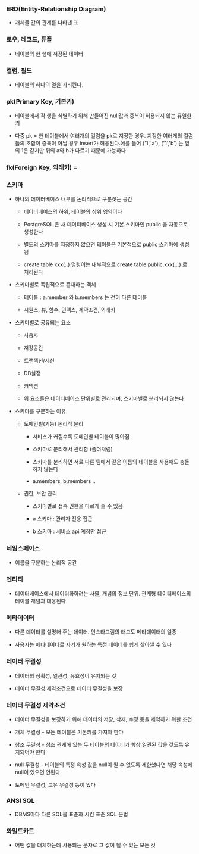 ### ERD(Entity-Relationship Diagram) 

* 개체들 간의 관계를 나타낸 표

### 로우, 레코드, 튜플 

* 테이블의 한 행에 저장된 데이터

### 컬럼, 필드 

* 테이블의 하나의 열을 가리킨다.

### pk(Primary Key, 기본키) 

* 테이블에서 각 행을 식별하기 위해 만들어진 null값과 중복이 허용되지 않는 유일한 키

* 다중 pk = 한 테이블에서 여러개의 컬럼을 pk로 지정한 경우. 지정한 여러개의 컬럼들의 조합이 중복이 아닐 경우 insert가 허용된다.예를 들어 ('1','a'), ('1','b') 는 앞의 1은 같지만 뒤의 a와 b가 다르기 때문에 가능하다

### fk(Foreign Key, 외래키) = 

### 스키마

* 하나의 데이터베이스 내부를 논리적으로 구분짓는 공간
 
  - 데이터베이스의 하위, 테이블의 상위 영역이다

  - PostgreSQL 은 새 데이터베이스 생성 시 기본 스키마인 public 을 자동으로 생성한다
 
  - 별도의 스키마를 지정하지 않으면 테이블은 기본적으로 public 스키마에 생성됨

  - create table xxx(..) 명령어는 내부적으로 create table public.xxx(...) 로 처리된다

* 스키마별로 독립적으로 존재하는 객체

  - 테이블 : a.member 와 b.members 는 전혀 다른 테이블 
 
  - 시퀀스, 뷰, 함수, 인덱스, 제약조건, 외래키

* 스키마별로 공유되는 요소
 
  - 사용자
 
  - 저장공간
 
  - 트랜젝션/세션
  
  - DB설정
 
  - 커넥션

  - 위 요소들은 데이터베이스 단위별로 관리되며, 스키마별로 분리되지 않는다

* 스키마를 구분하는 이유

  - 도메인별(기능) 논리적 분리

    - 서비스가 커질수록 도메인별 테이블이 많아짐
   
    - 스키마로 분리해서 관리함 (폴더처럼)
 
    - 스키마를 분리하면 서로 다른 팀에서 같은 이름의 테이블을 사용해도 충돌하지 않는다
 
    - a.members, b.members ..

  - 권한, 보안 관리

    - 스키마별로 접속 권한을 다르게 줄 수 있음
 
    - a 스키마 : 관리자 전용 접근
    
    - b 스키마 : 서비스 api 계정만 접근
  

### 네임스페이스
  
* 이름을 구분하는 논리적 공간
 

### 엔티티

* 데이터베이스에서 데이터화하려는 사물, 개념의 정보 단위. 관계형 데이터베이스의 테이블 개념과 대응된다

### 메타데이터
  
* 다른 데이터를 설명해 주는 데이터. 인스타그램의 태그도 메타데이터의 일종

* 사용자는 메타데이터로 자기가 원하는 특정 데이터를 쉽게 찾아낼 수 있다


### 데이터 무결성

* 데이터의 정확성, 일관성, 유효성이 유지되는 것

* 데이터 무결성 제약조건으로 데이터 무결성을 보장


### 데이터 무결성 제약조건

* 데이터 무결성을 보장하기 위해 데이터의 저장, 삭제, 수정 등을 제약하기 위한 조건

* 개체 무결성 - 모든 테이블은 기본키를 가져야 한다

* 참조 무결성 - 참조 관계에 있는 두 테이블의 데이터가 항상 일관된 값을 갖도록 유지되어야 한다

* null 무결성 - 테이블의 특정 속성 값을 null이 될 수 없도록 제한했다면 해당 속성에 null이 있으면 안된다

* 도메인 무결성, 고유 무결성 등이 있다


### ANSI SQL

* DBMS마다 다른 SQL을 표준화 시킨 표준 SQL 문법


### 와일드카드

* 어떤 값을 대체하는데 사용되는 문자로 그 값이 될 수 있는 모든 것
